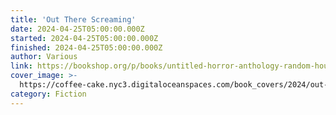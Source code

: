 ```yaml
---
title: 'Out There Screaming'
date: 2024-04-25T05:00:00.000Z
started: 2024-04-25T05:00:00.000Z
finished: 2024-04-25T05:00:00.000Z
author: Various
link: https://bookshop.org/p/books/untitled-horror-anthology-random-house-group/19711569?ean=9780593243800&next=t&next=t
cover_image: >-
  https://coffee-cake.nyc3.digitaloceanspaces.com/book_covers/2024/out-there-screaming.jpg
category: Fiction
---
```


